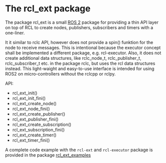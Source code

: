 # The rcl_ext package

The package rcl_ext is a small [ROS 2](http://www.ros2.org/) package for providing a thin API layer on top of RCL to create nodes, publishers, subscribers and timers with a one-liner.

It it similar to rclc API, however does not provide a spin() funktion for the node to receive messages. This is intentional because the executor concept shall be implemented a different package, e.g. rcl-executor.
Also, it does not create additional data structures, like rclc_node_t, rclc_publisher_t, rclc_subscriber_t etc. in the package rclc, but uses the rcl data structures instead. This light-waight and easy-to-use interface is intended for using ROS2 on micro-controllers without the rclcpp or rclpy. 

API:
- rcl_ext_init()
- rcl_ext_init_fini()
- rcl_ext_create_node()
- rcl_ext_node_fini()
- rcl_ext_create_publisher()
- rcl_ext_publisher_fini()
- rcl_ext_create_subscription()
- rcl_ext_subscription_fini()
- rcl_ext_create_timer()
- rcl_ext_timer_fini()


A complete code example with the `rcl-ext` and `rcl-executor` package is provided in the package [rcl_ext_examples](../rcl_ext_examples)


